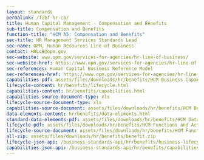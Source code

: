 ```yaml
---
layout: standards
permalink: /fibf-hr-cb/
title: Human Capital Management - Compensation and Benefits
sub-title: Compensation and Benefits
function-title: "HCM A5: Compensation and Benefits"
sec-title: HR Management Services Standards Lead
sec-name: OPM, Human Resources Line of Business
contact: HRLoB@opm.gov
sec-website: www.opm.gov/services-for-agencies/hr-line-of-business/
sec-website-href: https://www.opm.gov/services-for-agencies/hr-line-of-business/
sec-references: Human Capital Business Reference Model
sec-references-href: https://www.opm.gov/services-for-agencies/hr-line-of-business/hc-business-reference-model/
capabilities-pdf: assets/files/downloads/hr/benefits/HCM Business Capabilities_A5 (Compensation and Benefits).xlsx
lifecycle-content: hr/benefits/lifecycle.html
capabilities-content: hr/benefits/capabilities.html
capabilities-source-document-type: xls
lifecycle-source-document-type: xls
capabilities-source-document: assets/files/downloads/hr/benefits/HCM Business Capabilities_A5 (Compensation and Benefits).xlsx
data-elements-content: hr/benefits/data-elements.html
standard-data-elements-pdf: assets/files/downloads/hr/benefits/HCM Data Elements_A5 (Compensation and Benefits).xlsx
lifecycle-pdf: assets/files/downloads/hr/benefits/HCM Functions and Activities_A5 (Compensation and Benefits).xlsx
lifecycle-source-document: assets/files/downloads/hr/benefits/HCM Functions and Activities_A5 (Compensation and Benefits).xlsx
all-zip: assets/files/downloads/hr/benefits/benefit.zip
lifecycle-json-api: /business-standards-api/hr/benefits/business-lifecycle
capabilities-json-api: /business-standards-api/hr/benefits/capabilities
---
```

